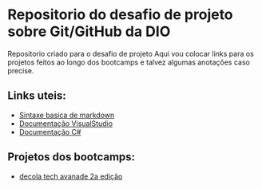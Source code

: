 # Repositorio do desafio de projeto sobre Git/GitHub da DIO
Repositorio criado para o desafio de projeto
Aqui vou colocar links para os projetos feitos ao longo dos bootcamps e talvez algumas anotações caso precise.

## Links uteis:
- [Sintaxe basica de markdown](https://www.markdownguide.org/basic-syntax/)
- [Documentação VisualStudio](https://docs.microsoft.com/pt-br/visualstudio/windows/?view=vs-2022)
- [Documentação C#](https://docs.microsoft.com/pt-br/dotnet/csharp/)

## Projetos dos bootcamps:
- [decola tech avanade 2a edição](https://github.com/alyson6918/DIO-desafio-github-primeiro-repositorio/blob/main/projetos/avanade-decola-tech2-projetos.md)
